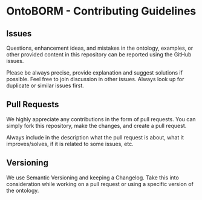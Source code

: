 # OntoBORM - Contributing Guidelines

## Issues

Questions, enhancement ideas, and mistakes in the ontology, examples, or other provided content in this repository can be reported using the GitHub issues.

Please be always precise, provide explanation and suggest solutions if possible. Feel free to join discussion in other issues. Always look up for duplicate or similar issues first.

## Pull Requests

We highly appreciate any contributions in the form of pull requests. You can simply fork this repository, make the changes, and create a pull request.

Always include in the description what the pull request is about, what it improves/solves, if it is related to some issues, etc.

## Versioning

We use Semantic Versioning and keeping a Changelog. Take this into consideration while working on a pull request or using a specific version of the ontology.

